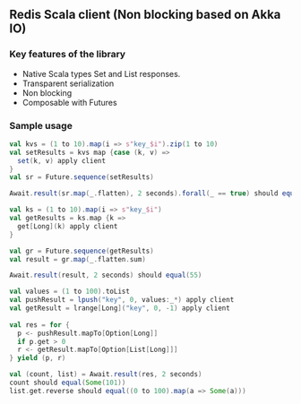 ## Redis Scala client (Non blocking based on Akka IO)

### Key features of the library

- Native Scala types Set and List responses.
- Transparent serialization
- Non blocking
- Composable with Futures

### Sample usage

```scala
val kvs = (1 to 10).map(i => s"key_$i").zip(1 to 10)
val setResults = kvs map {case (k, v) =>
  set(k, v) apply client
}
val sr = Future.sequence(setResults)

Await.result(sr.map(_.flatten), 2 seconds).forall(_ == true) should equal(true)

val ks = (1 to 10).map(i => s"key_$i")
val getResults = ks.map {k =>
  get[Long](k) apply client
}

val gr = Future.sequence(getResults)
val result = gr.map(_.flatten.sum)

Await.result(result, 2 seconds) should equal(55)
```

```scala
val values = (1 to 100).toList
val pushResult = lpush("key", 0, values:_*) apply client
val getResult = lrange[Long]("key", 0, -1) apply client
      
val res = for {
  p <- pushResult.mapTo[Option[Long]]
  if p.get > 0
  r <- getResult.mapTo[Option[List[Long]]]
} yield (p, r)

val (count, list) = Await.result(res, 2 seconds)
count should equal(Some(101))
list.get.reverse should equal((0 to 100).map(a => Some(a)))
```
